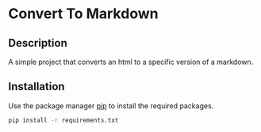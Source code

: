 # Convert To Markdown

## Description
A simple project that converts an html to a specific version of a markdown.

## Installation
Use the package manager [pip](https://pip.pypa.io/en/stable/) to install the required packages.
```bash
pip install -r requirements.txt